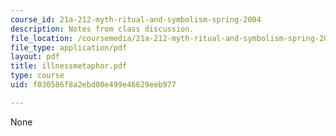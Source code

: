 ```yaml
---
course_id: 21a-212-myth-ritual-and-symbolism-spring-2004
description: Notes from class discussion.
file_location: /coursemedia/21a-212-myth-ritual-and-symbolism-spring-2004/f030586f8a2ebd00e499e46629eeb977_illnessmetaphor.pdf
file_type: application/pdf
layout: pdf
title: illnessmetaphor.pdf
type: course
uid: f030586f8a2ebd00e499e46629eeb977

---
```

None